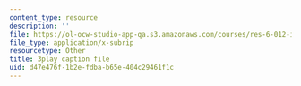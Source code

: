 ```yaml
---
content_type: resource
description: ''
file: https://ol-ocw-studio-app-qa.s3.amazonaws.com/courses/res-6-012-introduction-to-probability-spring-2018/d47e476f1b2efdbab65e404c29461f1c_UZOT_ddWpco.srt
file_type: application/x-subrip
resourcetype: Other
title: 3play caption file
uid: d47e476f-1b2e-fdba-b65e-404c29461f1c
---
```

